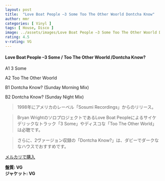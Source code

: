 ```yaml
---
layout: post
title:  "Love Boat People –3 Some Too The Other Woorld Dontcha Know"
author: mmr
categories: [ Vinyl ]
tags: [ House, Disco ]
image: ../assets/images/Love Boat People –3 Some Too The Other Woorld Dontcha Know.jpg
rating: 4.5
v-rating: VG
---
```


#### Love Boat People –3 Some / Too The Other Woorld /Dontcha Know?

A1  3 Some

A2  Too The Other Woorld

B1  Dontcha Know? (Sunday Morning Mix)

B2  Dontcha Know? (Sunday Night Mix)

> 1998年にアメリカのレーベル「Sosumi Recordings」からのリリース。

> Bryan WrightのソロプロジェクトであるLove Boat Peopleによるサイケデリックなトラック「3 Some」やディスコな「Too The Other World」は必聴です。

> さらに、2ヴァージョン収録の「Dontcha Know?」は、ダビーでダークななハウスでおすすめです。


[メルカリで購入](https://jp.mercari.com/item/m66742679105)


<div class="mt-4 mb-4 d-flex align-items-center">
<strong class="mr-1">盤質: VG</strong>
</div>
<div class="mt-4 mb-4 d-flex align-items-center">
<strong class="mr-1">ジャケット: VG</strong>
</div>